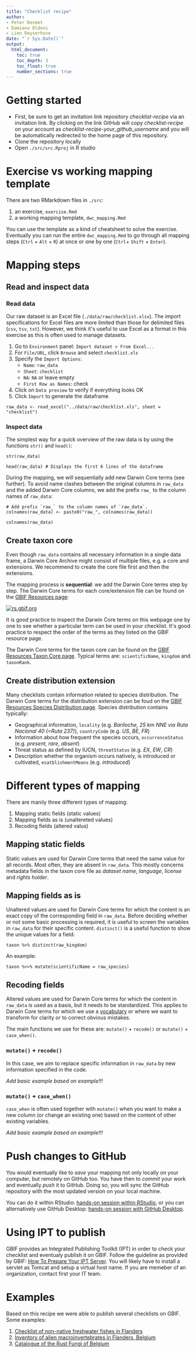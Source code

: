 ```yaml
---
title: "Checklist recipe"
author: 
- Peter Desmet
- Damiano Oldoni
- Lien Reyserhove
date: "`r Sys.Date()`"
output:
  html_document:
    toc: true
    toc_depth: 3
    toc_float: true
    number_sections: true
---
```


# Getting started

- First, be sure to get an invitation link repository _checklist-recipe_ via an invitation link. By clicking on the link GitHub will copy _checklist-recipe_  on your account as *checklist-recipe-your_github_username* and you will be automatically redirected to the home page of this repository. 
- Clone the repository locally
- Open `./src/src.Rproj` in R studio

# Exercise vs working mapping template

There are two RMarkdown files in `./src`:

1. an exercise, `exercise.Rmd`
2. a working mapping template, `dwc_mapping.Rmd`

You can use the template as a kind of cheatsheet to solve the exercise. Eventually you can run the entire `dwc_mapping.Rmd` to go through all mapping steps (`Ctrl` + `Alt` + `R`) at once or one by one (`Ctrl`+ `Shift` + `Enter`).

# Mapping steps

## Read and inspect data

### Read data

Our raw dataset is an Excel file (`./data/raw/checklist.xlsx`). The import specifications for Excel files are more limited than those for delimited files (`csv`, `tsv`, `txt`). However, we think it's useful to use Excel as a format in this exercise as this is often used to manage datasets.

1. Go to `Environment` panel: `Import dataset > From Excel...`
2. For `File/URL`, click `Browse` and select `checklist.xls`
3. Specify the `Import Options`:
    * `Name`: `raw_data`
    * `Sheet`: `checklist`
    * `NA`: `NA` or leave empty
    * `First Row as Names`: check
4. Click on `Data preview` to verify if everything looks OK
5. Click `Import` to generate the dataframe

```{r, echo = FALSE}
raw_data <- read_excel("../data/raw/checklist.xls", sheet = "checklist")
```

### Inspect data

The simplest way for a quick overview of the raw data is by using the functions `str()` and `head()`: 

```{r}
str(raw_data) 
```

```{r}
head(raw_data) # Displays the first 6 lines of the dataframe
```

During the mapping, we will sequentially add new Darwin Core terms (see further). To avoid name clashes between the original columns in `raw_data` and the added Darwin Core columns, we add the prefix `raw_` to the column names of `raw_data`:

```{r}
# Add prefix `raw_` to the column names of `raw_data`.
colnames(raw_data) <- paste0("raw_", colnames(raw_data))
```

```{r, echo = FALSE}
colnames(raw_data)
```

## Create taxon core

Even though `raw_data` contains all necessary information in a single data frame, a Darwin Core Archive might consist of multiple files, e.g. a core and extensions. We recommend to create the core file first and then the extensions.

The mapping process is **sequential**: we add the Darwin Core terms step by step. The Darwin Core terms for each core/extension file can be found on the [GBIF Resources page](http://rs.gbif.org/):

[![rs.gbif.org](static/images/darwin_core_taxon.png)](http://rs.gbif.org)

It is good practice to inspect the Darwin Core terms on this webpage one by one to see whether a particular term can be used in your checklist. It's good practice to respect the order of the terms as they listed on the GBIF resource page.

The Darwin Core terms for the taxon core can be found on the [GBIF Resources Taxon Core page](http://rs.gbif.org/core/dwc_taxon_2015-04-24.xml). Typical terms are: `scientificName`, `kingdom` and `taxonRank`.

## Create distribution extension

Many checklists contain information related to species distribution. The Darwin Core terms for the distribution extension can be foud on the [GBIF Resources Species Distribution page](http://rs.gbif.org/extension/gbif/1.0/distribution.xml). Species distribution contains typically:

- Geographical information, `locality` (e.g. _Bariloche, 25 km NNE via Ruta Nacional 40 (=Ruta 237)_), `countryCode` (e.g. _US_, _BE_, _FR_)
- Information about how frequent the species occurs, `occurrenceStatus` (e.g. _present_, _rare_, _absent_)
- Threat status as defined by IUCN, `threatStatus` (e.g. _EX_, _EW_, _CR_)
- Description whether the organism occurs natively, is introduced or cultivated, `esatblishmentMeans` (e.g. _introduced_)

# Different types of mapping

There are manily three different types of mapping:

1. Mapping static fields (static values)
2. Mapping fields as is (unaltereted values)
3. Recoding fields (altered valus)

## Mapping static fields

Static values are used for Darwin Core terms that need the same value for all records. Most often, they are absent in `raw_data`. This mostly concerns metadata fields in the taxon core file as _dataset name_, _language_, _license_ and _rights holder_. 

## Mapping fields as is

Unaltered values are used for Darwin Core terms for which the content is an exact copy of the corresponding field in `raw_data`. Before deciding whether or not some basic processing is required, it is useful to screen the variables in `raw_data` for their specific content. `distinct()` is a useful function to show the unique values for a field:

```{r}
taxon %>% distinct(raw_kingdom)
```

An example:

```{r}
taxon %<>% mutate(scientificName = raw_species)
```

## Recoding fields

Altered values are used for Darwin Core terms for which the content in `raw_data` is used as a basis, but it needs to be standardized. This applies to Darwin Core terms for which we use a [vocabulary](http://rs.gbif.org/vocabulary/gbif/) or where we want to transform for clarity or to correct obvious mistakes. 

The main functions we use for these are: `mutate()` + `recode()` or  `mutate()` + `case_when()`.

### `mutate()` + `recode()`

In this case, we aim to replace specific information in `raw_data` by new information specified in the code.

_Add basic example based on example!!!_

### `mutate()` + `case_when()`

`case_when` is often used together with `mutate()` when you want to make a new column (or change an existing one) based on the content of other existing variables.

_Add basic example based on example!!!_

# Push changes to GitHub

You would eventually like to _save_ your mapping not only locally on your computer, but remotely on GitHub too. You have then to _commit_ your work and eventually  _push_ it to GitHub. Doing so, you will sync the GitHub repository with the most updated version on your local machine.

You can do it within RStudio: [hands-on session within RStudio](https://inbo-tutorials.netlify.com/git/rstudio/#/), or you can alternatively use GitHub Desktop: [hands-on session with GitHub Desktop](https://inbo-tutorials.netlify.com/git/desktop/#/).

# Using IPT to publish

GBIF provides an Integrated Publishing Toolkit (IPT) in order to check your checklist and eventualy publish it on GBIF. Follow the guideline as provided by GBIF: [How To Prepare Your IPT Server](https://github.com/gbif/ipt/wiki/IPTServerPreparation.wiki). You will likely have to install a servlet as Tomcat and setup a virtual host name. If you are memeber of an organization, contact first your IT team.

# Examples

Based on this recipe we were able to publish several checklists on GBIF. Some examples:

1. [Checklist of non-native freshwater fishes in Flanders](https://trias-project.github.io/alien-fishes-checklist/)
2. [Inventory of alien macroinvertebrates in Flanders, Belgium](https://github.com/trias-project/alien-macroinvertebrates)
3. [Catalogue of the Rust Fungi of Belgium](https://github.com/trias-project/uredinales-belgium-checklist)
